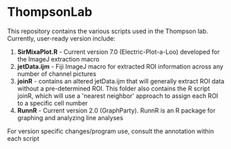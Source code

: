 # ThompsonLab

This repository contains the various scripts used in the Thompson lab. Currently, user-ready version include:

  1) **SirMixaPlot.R** - Current version 7.0 (Electric-Plot-a-Loo) developed for the ImageJ extraction macro
  2) **jetData.ijm** - Fiji ImageJ macro for extracted ROI information across any number of channel pictures
  3) **joinR** - contains an altered jetData.ijm that will generally extract ROI data without a pre-determined ROI. This folder also contains the R script joinR, which will use a 'nearest neighbor' approach to assign each ROI to a specific cell number
  4) **RunnR** - Current version 2.0 (GraphParty). RunnR is an R package for graphing and analyzing line analyses
  
For version specific changes/program use, consult the annotation within each script
